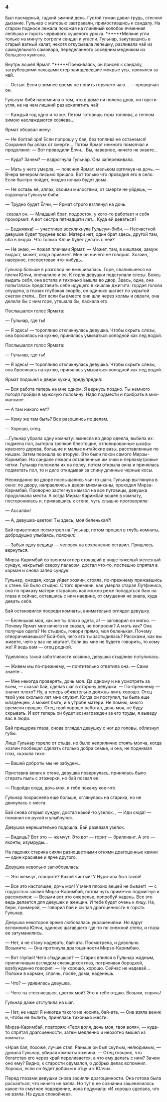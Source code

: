 ### 4

Был пасмурный, гадкий зимний день.
Густой туман давил грудь, стеснял дыхание.
Гульнар с матерью завтракали, примостившись к сандалу.
На старом подносе лежала похожая на глиняный колобок ячменная лепёшка и горсть червивого сушеного урюка.
******Мелкие угли только на минуту согрели сандал и угасли. Гульнар, закутавшись в старый ватный халат, нехотя откусывала лепешку, разливала чай из самодельного самовара, переделанного соседним медником из большого кумгана.

Внутрь вошёл Ярмат.
******Поеживаясь, он присел к сандалу, загрубевшими пальцами отер заиндевевшие мокрые усы, принялся за чай.

— Остыл.
Если в зимнее время не попить горячего чаю… — проворчал он.

Гульсум-биби напомнила о том, что в доме ни полена дров, ни горсти угля, не на чем лишний раз вскипятить чай:

— Каждый год одно и то же.
Летом готовишь горы топлива, а теплом зимою наслаждаются хозяева…

Ярмат оборвал жену:

— Не болтай зря!
Если попрошу у бая, без топлива не останемся!
Сохранил бы аллах от смерти...
Потом Ярмат немного помолчал и продолжил:
— Вот проводили Ёлчи…
Вы, наверное, ничего не знаете…

— Куда?
Зачем? — вздрогнула Гульнар.
Она запереживала.

— Мать у него умерла, — пояснил Ярмат, мельком взглянув на дочь.
— Вчера вечером письмо пришло.
Вот только что проводил его в село.
Если быстро пойдет, поздно ночью будет дома.

— Не оставь её, аллах, своими милостями, от смерти не уйдешь, — вздохнула Гульсум-биби.

— Трудно будет Ёлчи, — Ярмат строго взглянул на дочь.

 сказал он.
— Младший брат, подросток, у кого-то работает и себя прокормит.
А вот сестра пятнадцати лет…
Куда ей деваться?

— Бедняжка! — участливо воскликнула Гульсум-биби.
— Несчастной девушке будет труднее всех.
Матери нет, один брат здесь, другой там, оба в людях.
Что только Юлчи будет делать с ней?

— Не знаю, — пожал плечами Ярмат.
— Может, там, в кишлаке, замуж выдаст, может, сюда привезет.
Мне он ничего не говорил.
Хозяин, наверное, посоветовал что-нибудь…

Гульнар больше в разговор не вмешивалась.
Горе, свалившееся на плечи Юлчи, опечалило и ее.
К горлу девушки подступали слезы.
Боясь выдать себя, она встала и тихонько вышла во двор.
Здесь, одна, она попыталась представить себе идущего в кишлак джигита: гордая голова опущена, в глазах глубокая скорбь, он одиноко шагает по укрытой снегом степи…
Вот если бы вместе они шли через холмы и овраги, она делила бы с ним горе, утешала бы, ласкала его.

Послышался голос Ярмата:

— Гульнар, где ты!

— Я здесь!
— торопливо откликнулась девушка.
Чтобы скрыть слезы, она бросилась на кухню, принялась умываться холодной как лед водой.

Послышался голос Ярмата:

— Гульнар, где ты!

— Я здесь!
— торопливо откликнулась девушка.
Чтобы скрыть слезы, она бросилась на кухню, принялась умываться холодной как лед водой.

Ярмат подошел к двери кухни, предупредил:

— Вся работа теперь на мне одном.
Я вернусь поздно.
Ты немного погодя пройди в мужскую половину.
Надо подмести и прибрать в мих-манхане.

— А там никого нет?

— Кому же там быть?
Все разошлись по делам.

— Хорошо, отец.

…Гульнар убрала одну комнату: вынесла во двор одеяла, выбила их: подмела пол, вытерла тряпкой блестящие, отполированные шкафы красного дерева, большие и малые китайские вазы, расставленные по нишам.
Затем перешла во вторую.
Это были покои самого Мирзы-Каримбая.
На сандале лежали оставленные им очки и перламутровые четки.
Гульнар положила их на полку, потом открыла окна и принялась подметать пол, то и дело откидывая за спину длинные черные косы.

Неожиданно во дворе послышались чьи-то шаги.
Гульнар выглянула в окно: по двору, направляясь к двери михманханы, проходил Мирза-Каримбай.
Проворно застегнув камзол на все пуговицы, девушка продолжала мести.
А когда Мирза-Каримбай вошел в комнату, посторонилась и, прижавшись к стене, чуть слышно проговорила:

— Ассалям!

— А, девушка-цветок!
Ты здесь, моя беленькая?!

Бай приветливо посмотрел на Гульнар, потом прошел в глубь комнаты, добродушно улыбаясь, пояснил:

— Забыл одну вещицу — человек на сохранение оставил.
Пришлось вернуться.

Мирза-Каримбай со звоном отпер стоявший в нише тяжелый железный сундук, накрытый сверху паласом, достал что-то, поспешно спрятал в карман и снова запер сундук.

Гульнар, ожидая, когда уйдет хозяин, стояла, по-прежнему прижавшись к стене.
Ей было стыдно.
С того времени, как умерла старая Лутфиниса, она по приказу матери старалась как можно реже попадаться баю на глаза и сейчас, оставшись с ним наедине, от смущения не знала, куда девать себя.

Бай остановился посреди комнаты, внимательно оглядел девушку.

— Беленькая моя, как же ты плохо одета, а!
— заговорил он мягко.
— Почему Ярмат мне ничего не сказал, не попросил?
А мать как?
Она получше одета?
Не стыдись, говори прямо, моя беленькая.
Почему отворачиваешься?
Бой-бой, чего это ты застыдилась?
Расскажи, как вы живете, чего у вас не хватает.
Если вы мне не будете говорить, то кому же!
Я ведь вам — отец родной.

Удивляясь такой заботливости хозяина, девушка стыдливо потупилась.

— Живем мы по-прежнему, — почтительно ответила она.
— Сами знаете…

— Мне некогда проверять, дочь моя.
Да одному и не усмотреть за всем, — сказал бай, сделав шаг в сторону девушки.
— По-прежнему — значит плохо?
Ну, а теперь обязательно должны жить хорошо.
Отец твой уже сколько лет мне служит.
Когда он поступил, ты была еще младенцем, а может быть, и в утробе матери.
Не помню, много времени прошло.
Отец твой хорошо работал, дочь моя, не буду скрывать.
И вот теперь он будет вознагражден за его труды, я выведу вас в люди.

Бай прищурив глаза, снова оглядел девушку с ног до головы, облизнул губы.

Лицо Гульнар горело от стыда, но было неприлично стоять молча, когда хозяин пообещал сделать столько добра семье, и она, не поднимая глаз, сказала тихо:

— Вашей доброты мы не забудем…

Приставив веник к стене, девушка повернулась, принялась было стирать пыль с этажерки, но бай позвал ее:

— Подойди сюда, дочь моя, я тебе покажу кое-что.

Гульнар покраснела еще больше, оглянулась на старика, но не двинулась с места.

Бай снова открыл сундук, достал какой-то узелок. , — Иди сюда!
— поманил он рукой и улыбнулся.

Девушка нерешительно подошла.
Бай развязал узелок.

— Видишь?
Вот это — жемчуг.
Это вот — горит — бриллиант.
А это — яхонты, изумруды…

На ладонях старика сияли разноцветными огнями драгоценные камни — один красивее и ярче другого.

Девушка невольно залюбовалась:

— Это жемчуг, говорите?
Какой чистый!
У Нури-апа был такой!

— Все это настоящее, дочь моя!
У меня плохих вещей не бывает! 
— с гордостью заявил Мирза-Каримбай, потом чуть приметно подмигнул и рассмеялся: — Возьми вот это ожерелье, попробуй надень.
Все это ведь делается для девушек и женщин.
И тебе будет очень к лицу.
На, бери, примеряй, — говорил бай и сыпал драгоценности в горсть Гульнар.

Девушка некоторое время любовалась украшениями.
Но вдруг вспомнила Юлчи, одиноко шагавшего где-то по снежной степи, и глаза ее затуманились.

— Нет, я не стану надевать, бай-ата.
Посмотрела, и довольно.
Возьмите.
— Она протянула драгоценности Мирзе-Каримбаю.

— Вот глупая!
Чего стыдишься?
— Старик впился в Гульнар жадным, прилипчивым взглядом слезящихся глаз, потряхивая бородкой, возбужденно говорил: — Ну хорошо, хорошо.
Сейчас не надевай…
Положи в карман, спрячь, после, дома, наденешь.

— Что?
— удивилась девушка.

— Чего ты стесняешься, цветок мой?
Это я тебе отдаю.
Возьми, спрячь!

Гульнар даже отступила на шаг.

— Нет, не надо!
Я никогда такого не носила, бай-ата.
— Она взяла веник и, чтобы не пылить, принялась тихонько мести.

Мирза-Каримбай, повторяя:
«Твоя воля, дочь моя, твоя воля», — куда-то спрятал драгоценности, затем медленно и неохотно вышел из комнаты.

«Нрав бая, похоже, лучше стал.
Раньше он был скупым, нелюдимым, — думала Гульнар, убирая комнаты хозяина.
— Отец говорил, что богатство его через край переливается, а что ему делать с ним?
Зачем оно ему?
Видно, к старости одумался, о добрых делах вспомнил.
Хорошо, если он будет добрым к отцу и к Юлчи».

Перед глазами девушки снова засияли драгоценности.
Она готова была раскаяться, что ничего не взяла.
Но тут в ее сознании зашевелилось какое-то смутное подозрение, иона подумала:
«И хорошо сделала, что не взяла.
На душе спокойнее».
